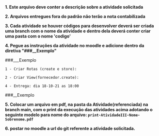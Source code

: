 **1. Este arquivo deve conter a descrição sobre a atividade solicitada**

**2. Arquivos entregues fora do padrão não terão a nota contabilizada**

**3. Cada atividade se houver códigos para desenvolver deverá ser
criada uma branch com o nome da atividade e dentro dela deverá conter criar uma pasta com o nome 'codigo'**

**4. Pegue as instruções da atividade no moodle e adicione dentro da diretiva "###__Exemplo"**

###___Exemplo
   
    1 - Criar Rotas (create e store):
    
    2 - Criar View(fornecedor.create):

    4 - Entrega: dia 18-10-21 as 18:00
    
###__Exemplo


**5. Colocar um arquivo em pdf, na pasta da Atividade(referenciada) na branch main, com o print da execução das atividades acima adotando o seguinte modelo para nome do arquivo: ```print-AtividadeIII-Nome-Sobrenome.pdf```**

**6. postar no moodle a url do git referente a atividade solicitada.**
